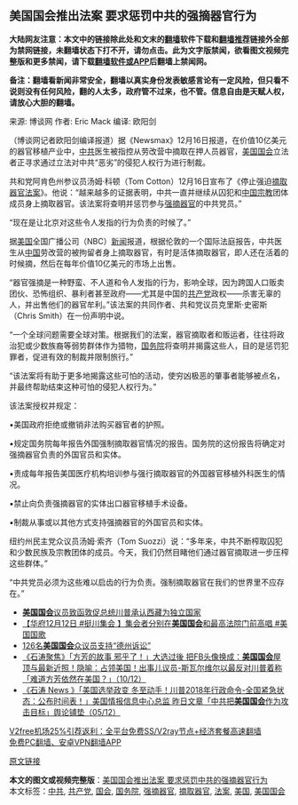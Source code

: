  <h2>美国国会推出法案 要求惩罚中共的强摘器官行为</h2> <p class="notice"><b>大陆网友注意：本文中的链接除此处和文末的<a href="https://github.com/bannedbook/fanqiang" >翻墙</a>软件下载和<a href="https://github.com/killgcd/justmysocks/blob/master/README.md">翻墙推荐</a>链接外全部为禁网链接，未翻墙状态下打不开，请勿点击。此为文字版禁闻，欲看图文视频完整版和更多禁闻，请下载<a href="https://github.com/bannedbook/fanqiang">翻墙软件或APP</a>后翻墙上禁闻网。</p><p>备注：翻墙看新闻非常安全，翻墙以真实身份发表敏感言论有一定风险，但只看不说则没有任何风险，翻的人太多，政府管不过来，也不管。信息自由是天赋人权，请放心大胆的翻墙。</b></p>  <div class="entry"> <p>来源:&nbsp;博谈网                            作者:&nbsp;Eric Mack                       编译:&nbsp;欧阳剑                           </p> <p></p> <p>（博谈网记者欧阳剑编译报道）据《Newsmax》12月16日报道，在价值10亿美元的器官移植产业中，<a href="https://www.bannedbook.org/bnews/tag/%e4%b8%ad%e5%85%b1/" class="st_tag internal_tag" rel="tag" title="标签 中共 下的日志">中共</a>医生被指控从劳改营中摘取在押人员器官，<a href="https://www.bannedbook.org/bnews/tag/%e7%be%8e%e5%9b%bd%e5%9b%bd%e4%bc%9a/" class="st_tag internal_tag" rel="tag" title="标签 美国国会 下的日志">美国国会</a>立法者正寻求通过立法对中共“恶劣”的侵犯人权行为进行制裁。</p> <p>共和党阿肯色州参议员汤姆·科顿（Tom Cotton）12月16日宣布了《停止强迫<a href="https://www.bannedbook.org/bnews/tag/%E6%91%98%E5%8F%96%E5%99%A8%E5%AE%98/" class="st_tag internal_tag" rel="tag" title="标签 摘取器官 下的日志">摘取器官</a><a href="https://www.bannedbook.org/bnews/tag/%E6%B3%95%E6%A1%88/" class="st_tag internal_tag" rel="tag" title="标签 法案 下的日志">法案</a>》。他说：“越来越多的证据表明，中共一直并继续从囚犯和<span class='wp_keywordlink'><a href="https://www.bannedbook.org/forum11/topic307.html" title="禁片：在中国宗教信仰自由吗？" target="_blank">中国宗教</a></span>团体成员身上摘取器官。该法案将查明并惩罚参与<a href="https://www.bannedbook.org/bnews/tag/%e5%bc%ba%e6%91%98%e5%99%a8%e5%ae%98/" class="st_tag internal_tag" rel="tag" title="标签 强摘器官 下的日志">强摘器官</a>的中共党员。”</p> <p>“现在是让北京对这些令人发指的行为负责的时候了。”</p> <p>据<a href="https://www.bannedbook.org/bnews/tag/%e7%be%8e%e5%9b%bd/" class="st_tag internal_tag" rel="tag" title="标签 美国 下的日志">美国</a>全国广播公司（NBC）<span class='wp_keywordlink_affiliate'><a href="https://www.bannedbook.org/" title="新闻">新闻</a></span>报道，根据伦敦的一个国际法庭报告，中共医生从<span class='wp_keywordlink_affiliate'><a href="https://www.bannedbook.org/" title="中国" target="_blank">中国</a></span>劳改营的被拘留者身上摘取器官，有时是活体摘取器官，即人还在活着的时候摘，然后在每年价值10亿美元的市场上出售。</p>  <p>“器官强摘是一种野蛮、不人道和令人发指的行为，影响全球，因为跨国人口贩卖团伙、恐怖组织、暴利者甚至政府——尤其是中国的<a href="https://www.bannedbook.org/bnews/tag/%e5%85%b1%e4%ba%a7%e5%85%9a/" class="st_tag internal_tag" rel="tag" title="标签 共产党 下的日志">共产党</a>政权——杀害无辜的人，并出售他们的器官牟利。”该法案的共同作者、共和党议员克里斯·史密斯（Chris Smith）在一份声明中说。</p> <p>“一个全球问题需要全球对策。根据我们的法案，器官摘取者和贩运者，往往将政治犯或少数族裔等弱势群体作为猎物，<a href="https://www.bannedbook.org/bnews/tag/%e5%9b%bd%e5%8a%a1%e9%99%a2/" class="st_tag internal_tag" rel="tag" title="标签 国务院 下的日志">国务院</a>将查明并揭露这些人，目的是惩罚犯罪者，促进有效的制裁并限制旅行。”</p> <p>“该法案将有助于更多地揭露这些可怕的活动，使穷凶极恶的肇事者能够被点名，并最终帮助结束这种可怕的侵犯人权行为。”</p> <p>该法案授权并规定：</p> <p>▪美国政府拒绝或撤销非法购买器官者的护照。</p> <p>▪规定国务院每年报告外国强制摘取器官情况的报告。国务院的这份报告将确定对强摘器官负责的外国官员和实体。</p>  <p>▪责成每年报告美国医疗机构培训参与强行摘取器官的外国器官移植外科医生的情况。</p> <p>▪禁止向负责强摘器官的实体出口器官移植手术设备。</p> <p>▪制裁从事或以其他方式支持强摘器官的外国官员和实体。</p> <p>纽约州民主党众议员汤姆·索齐（Tom Suozzi）说：“多年来，中共不断榨取囚犯和少数民族及宗教团体的成员。今天，我们仍然目睹他们通过器官摘取进一步压榨这些群体。”</p> <p>“中共党员必须为这些难以启齿的行为负责。强制摘取器官在我们的世界里不应存在。”</p> <ul class='op-related-articles' title='相关阅读'> <li><a href='https://www.bannedbook.org/bnews/renquan/xizang/20201217/1449772.html' target='_blank'><b>美国国会</b>议员致函敦促总统川普承认西藏为独立国家</a></li> <li><a href='https://www.bannedbook.org/bnews/bannedvideo/20201213/1446629.html' target='_blank'>【华府12月12日 #挺川集会 】集会者分别在<b>美国国会</b>和最高法院门前高唱 #美国国歌</a></li> <li><a href='https://www.bannedbook.org/bnews/cbnews/20201212/1446113.html' target='_blank'>126名<b>美国国会</b>众议员支持“德州诉讼”</a></li> <li><a href='https://www.bannedbook.org/bnews/bannedvideo/20201211/1445753.html' target='_blank'>《石涛聚焦》「方芳的故事 邪乎了！」大选过後 把FB头像换成：<b>美国国会</b>屋顶与最新近照！隐喻：占领美国！出事儿议员-斯瓦尔维尔以最反对川普着称「难道方芳依然在美国？」（10/12）</a></li> <li><a href='https://www.bannedbook.org/bnews/bannedvideo/20201206/1442805.html' target='_blank'>《石涛 News 》「美国选举政变 冬至动手！川普2018年行政命令-全国紧急状态：公布时间表！」美国情报信息中心总监 昨日文章「中共把<b>美国国会</b>作为攻击目标」舆论铺垫（05/12）</a></li> </ul> <p class="texttj"> <a href="https://www.bannedbook.org/forum23/topic22702.html" target="_blank">V2free机场25%引荐返利：全平台免费SS/V2ray节点+经济套餐高速翻墙</a><br/> <a href="https://github.com/bannedbook/fanqiang/wiki/%E7%A6%81%E9%97%BB%E7%BD%91%E5%AE%89%E5%8D%93%E7%BF%BB%E5%A2%99%E6%96%B0%E9%97%BBAPP" target="_blank">免费PC翻墙、安卓VPN翻墙APP</a></p><p><a href="https://www.newsmax.com/newsfront/organ-harvesting-ccp-tomcotton/2020/12/16/id/1001900/">原文链接</a></p> <a name='sharetosocial'></a>       <div><b>本文的图文或视频完整版</b>：<a href='https://www.bannedbook.org/bnews/cbnews/20201218/1450008.html'>美国国会推出法案 要求惩罚中共的强摘器官行为</a></div>  </div><!--END ENTRY--> <div class="postfooter"> <div>本文标签：<a href="https://www.bannedbook.org/bnews/tag/%e4%b8%ad%e5%85%b1/" rel="tag">中共</a>, <a href="https://www.bannedbook.org/bnews/tag/%e5%85%b1%e4%ba%a7%e5%85%9a/" rel="tag">共产党</a>, <a href="https://www.bannedbook.org/bnews/tag/%e5%9b%bd%e4%bc%9a/" rel="tag">国会</a>, <a href="https://www.bannedbook.org/bnews/tag/%e5%9b%bd%e5%8a%a1%e9%99%a2/" rel="tag">国务院</a>, <a href="https://www.bannedbook.org/bnews/tag/%e5%bc%ba%e6%91%98%e5%99%a8%e5%ae%98/" rel="tag">强摘器官</a>, <a href="https://www.bannedbook.org/bnews/tag/%E6%91%98%E5%8F%96%E5%99%A8%E5%AE%98/" rel="tag">摘取器官</a>, <a href="https://www.bannedbook.org/bnews/tag/%E6%B3%95%E6%A1%88/" rel="tag">法案</a>, <a href="https://www.bannedbook.org/bnews/tag/%e7%be%8e%e5%9b%bd/" rel="tag">美国</a>, <a href="https://www.bannedbook.org/bnews/tag/%e7%be%8e%e5%9b%bd%e5%9b%bd%e4%bc%9a/" rel="tag">美国国会</a></div>  </div><!--END POSTFOOTER--> 